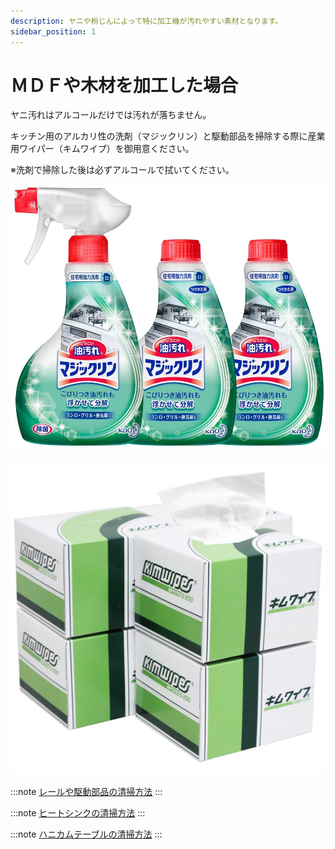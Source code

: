 ```yaml
---
description: ヤニや粉じんによって特に加工機が汚れやすい素材となります。
sidebar_position: 1
---
```


# ＭＤＦや木材を加工した場合

ヤニ汚れはアルコールだけでは汚れが落ちません。

キッチン用のアルカリ性の洗剤（マジックリン）と駆動部品を掃除する際に産業用ワイパー（キムワイプ）を御用意ください。

※洗剤で掃除した後は必ずアルコールで拭いてください。

![住宅用洗剤](/assets/71t3TSbAbHL._AC_SL1000_.jpg)

![産業用ワイパー](/assets/71Dnil9A1cL._SL1500_.jpg)

:::note
[レールや駆動部品の清掃方法](/docs/cleaning/no-1/rruyano)
:::

:::note
[ヒートシンクの清掃方法](/docs/cleaning/no-1/htoshinkufirutno)
:::

:::note
[ハニカムテーブルの清掃方法](/docs/cleaning/no-1/hanikamutburuno)
:::
